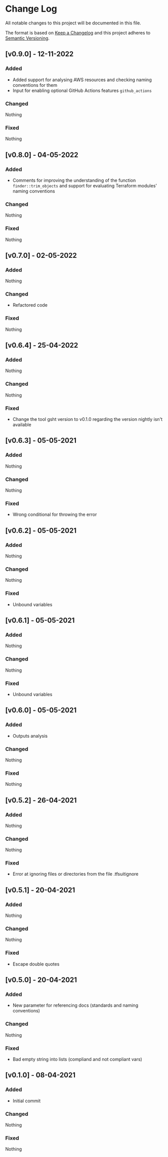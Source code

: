 # Change Log
All notable changes to this project will be documented in this file.
 
The format is based on [Keep a Changelog](http://keepachangelog.com/)
and this project adheres to [Semantic Versioning](http://semver.org/).

## [v0.9.0] - 12-11-2022
### Added
- Added support for analysing AWS resources and checking naming conventions for them
- Input for enabling optional GitHub Actions features `github_actions`
### Changed
Nothing
### Fixed
Nothing

## [v0.8.0] - 04-05-2022
### Added
- Comments for improving the understanding of the function `finder::trim_objects` and support for evaluating Terraform modules' naming conventions
### Changed
Nothing
### Fixed
Nothing

## [v0.7.0] - 02-05-2022
### Added
Nothing
### Changed
- Refactored code
### Fixed
Nothing

## [v0.6.4] - 25-04-2022
### Added
Nothing
### Changed
Nothing
### Fixed
- Change the tool gsht version to v0.1.0 regarding the version nightly isn't available

## [v0.6.3] - 05-05-2021
### Added
Nothing
### Changed
Nothing
### Fixed
- Wrong conditional for throwing the error

## [v0.6.2] - 05-05-2021
### Added
Nothing
### Changed
Nothing
### Fixed
- Unbound variables

## [v0.6.1] - 05-05-2021
### Added
Nothing
### Changed
Nothing
### Fixed
- Unbound variables

## [v0.6.0] - 05-05-2021
### Added
- Outputs analysis
### Changed
Nothing
### Fixed
Nothing

## [v0.5.2] - 26-04-2021
### Added
Nothing
### Changed
Nothing
### Fixed
- Error at ignoring files or directories from the file .tfsuitignore

## [v0.5.1] - 20-04-2021
### Added
Nothing
### Changed
Nothing
### Fixed
- Escape double quotes

## [v0.5.0] - 20-04-2021
### Added
- New parameter for referencing docs (standards and naming conventions)
### Changed
Nothing
### Fixed
- Bad empty string into lists (compliand and not compliant vars)

## [v0.1.0] - 08-04-2021
### Added
- Initial commit
### Changed
Nothing
### Fixed
Nothing
